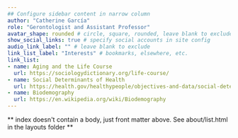 ```yaml
---
## Configure sidebar content in narrow column
author: "Catherine García"
role: "Gerontologist and Assistant Professor"
avatar_shape: rounded # circle, square, rounded, leave blank to exclude
show_social_links: true # specify social accounts in site config
audio_link_label: "" # leave blank to exclude
link_list_label: "Interests" # bookmarks, elsewhere, etc.
link_list:
- name: Aging and the Life Course
  url: https://sociologydictionary.org/life-course/
- name: Social Determinants of Health
  url: https://health.gov/healthypeople/objectives-and-data/social-determinants-health
- name: Biodemography
  url: https://en.wikipedia.org/wiki/Biodemography
---
```


** index doesn't contain a body, just front matter above.
See about/list.html in the layouts folder **